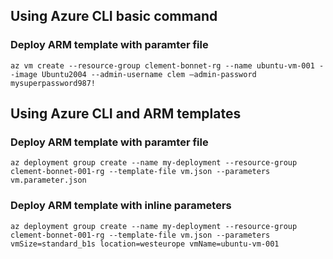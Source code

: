 ## Using Azure CLI basic command
### Deploy ARM template with paramter file
```
az vm create --resource-group clement-bonnet-rg --name ubuntu-vm-001 --image Ubuntu2004 --admin-username clem –admin-password mysuperpassword987!
```

## Using Azure CLI and ARM templates
### Deploy ARM template with paramter file
```
az deployment group create --name my-deployment --resource-group clement-bonnet-001-rg --template-file vm.json --parameters vm.parameter.json
```

### Deploy ARM template with inline parameters
```
az deployment group create --name my-deployment --resource-group  clement-bonnet-001-rg --template-file vm.json --parameters vmSize=standard_b1s location=westeurope vmName=ubuntu-vm-001
```
